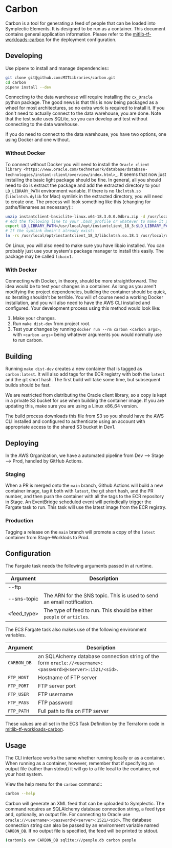 # Carbon

Carbon is a tool for generating a feed of people that can be loaded into Symplectic Elements. It is designed to be run as a container. This document contains general application information. Please refer to the [mitlib-tf-workloads-carbon](https://github.com/mitlibraries/mitlib-tf-workloads-carbon) for the deployment configuration.

## Developing

Use pipenv to install and manage dependencies::

```bash
git clone git@github.com:MITLibraries/carbon.git
cd carbon
pipenv install --dev
```

Connecting to the data warehouse will require installing the ``cx_Oracle`` python package. The good news is that this is now being packaged as a wheel for most architectures, so no extra work is required to install it. If you don't need to actually connect to the data warehouse, you are done. Note that the test suite uses SQLite, so you can develop and test without connecting to the data warehouse.

If you do need to connect to the data warehouse, you have two options, one using Docker and one without.

### Without Docker

To connect without Docker you will need to install the `Oracle client library <https://www.oracle.com/technetwork/database/database-technologies/instant-client/overview/index.html>`_. It seems that now just installing the basic light package should be fine. In general, all you should need to do is extract the package and add the extracted directory to your ``LD_LIBRARY_PATH`` environment variable. If there is no ``lbclntsh.so`` (``libclntsh.dylib`` for Mac) symlink in the extracted directory, you will need to create one. The process will look something like this (changing for paths/filenames as necessary)::

```bash
unzip instantclient-basiclite-linux.x64-18.3.0.0.0dbru.zip -d /usr/local/opt
# Add the following line to your .bash_profile or whatever to make it permanent
export LD_LIBRARY_PATH=/usr/local/opt/instantclient_18_3:$LD_LIBRARY_PATH
# If the symlink doesn't already exist:
ln -rs /usr/local/opt/instantclient_18_3/libclntsh.so.18.1 /usr/local/opt/instantclient_18_3/libclntsh.so
```

On Linux, you will also need to make sure you have libaio installed. You can probably just use your system's package manager to install this easily. The package may be called ``libaio1``.

### With Docker

Connecting with Docker, in theory, should be more straightforward. The idea would be to test your changes in a container. As long as you aren't modifying the project dependencies, building the container should be quick, so iterating shouldn't be terrible. You will of course need a working Docker installation, and you will also need to have the AWS CLI installed and configured. Your development process using this method would look like:

1. Make your changes.
1. Run `make dist-dev` from project root.
1. Test your changes by running `docker run --rm carbon <carbon args>`, with `<carbon args>` being whatever arguments you would normally use to run carbon.

## Building

Running `make dist-dev` creates a new container that is tagged as `carbon:latest`. It will also add tags for the ECR registry with both the `latest` and the git short hash. The first build will take some time, but subsequent builds should be fast.

We are restricted from distributing the Oracle client library, so a copy is kept in a private S3 bucket for use when building the container image. If you are updating this, make sure you are using a Linux x86_64 version.

The build process downloads this file from S3 so you should have the AWS CLI installed and configured to authenticate using an account with appropriate access to the shared S3 bucket in Dev1.

## Deploying

In the AWS Organization, we have a automated pipeline from Dev --> Stage --> Prod, handled by GitHub Actions. 

### Staging

When a PR is merged onto the `main` branch, Github Actions will build a new container image, tag it both with `latest`, the git short hash, and the PR number, and then push the container with all the tags to the ECR repository in Stage. An EventBridge scheduled event will periodically trigger the Fargate task to run. This task will use the latest image from the ECR registry.

### Production

Tagging a release on the `main` branch will promote a copy of the `latest` container from Stage-Worklods to Prod.

## Configuration

The Fargate task needs the following arguments passed in at runtime.

| Argument | Description |
|----------|-------------|
| --ftp | |
| --sns-topic | The ARN for the SNS topic. This is used to send an email notification. |
| \<feed_type\> | The type of feed to run. This should be either `people` or `articles`. |

The ECS Fargate task also makes use of the following environment variables.

| Argument | Description |
|----------|-------------|
| `CARBON_DB` | an SQLAlchemy database connection string of the form `oracle://<username>:<password>@<server>:1521/<sid>`. |
| `FTP_HOST` | Hostname of FTP server |
| `FTP_PORT` | FTP server port |
| `FTP_USER` | FTP username |
| `FTP_PASS` | FTP password |
| `FTP_PATH` | Full path to file on FTP server |

These values are all set in the ECS Task Definition by the Terraform code in [mitlib-tf-workloads-carbon](https://github.com/mitlibraries/mitlib-tf-workloads-carbon).

## Usage

The CLI interface works the same whether running locally or as a container. When running as a container, however, remember that if specifying an output file (rather than stdout) it will go to a file local to the container, not your host system.

View the help menu for the `carbon` command::

```bash
carbon --help
```

Carbon will generate an XML feed that can be uploaded to Symplectic. The command requires an SQLAlchemy database connection string, a feed type and, optionally, an output file. For connecting to Oracle use `oracle://<username>:<password>@<server>:1521/<sid>`. The database connection string can also be passed by an environment variable named `CARBON_DB`. If no output file is specified, the feed will be printed to stdout.

```bash
(carbon)$ env CARBON_DB sqlite:///people.db carbon people
```

